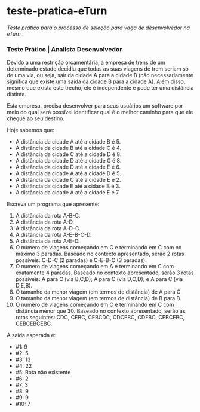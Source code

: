 # teste-pratica-eTurn
*Teste prático para o processo de seleção para vaga de desenvolvedor na eTurn.*

### Teste Prático | Analista Desenvolvedor

Devido a uma restrição orçamentária, a empresa de trens de um determinado estado decidiu que todas as suas viagens de trem seriam só de uma via, ou seja, sair da cidade A para a cidade B (não necessariamente significa que existe uma saída da cidade B para a cidade A). Além disso, mesmo que exista este trecho, ele é independente e pode ter uma distância distinta.

Esta empresa, precisa desenvolver para seus usuários um software por meio do qual será possível identificar qual é o melhor caminho para que ele chegue ao seu destino.

Hoje sabemos que:

 - A distância da cidade A até a cidade B é 5.
 - A distância da cidade B até a cidade C é 4.
 - A distância da cidade C até a cidade D é 8.
 - A distância da cidade D até a cidade C é 8.
 - A distância da cidade D até a cidade E é 6.
 - A distância da cidade A até a cidade D é 5.
 - A distância da cidade C até a cidade E é 2.
 - A distância da cidade E até a cidade B é 3.
 - A distância da cidade A até a cidade E é 7.

Escreva um programa que apresente:

1. A distância da rota A-B-C.
2. A distância da rota A-D.
3. A distância da rota A-D-C.
4. A distância da rota A-E-B-C-D.
5. A distância da rota A-E-D.
6. O número de viagens começando em C e terminando em C com no máximo 3 paradas. Baseado no contexto apresentado, serão 2 rotas possíveis: C-D-C (2 paradas) e C-E-B-C (3 paradas).
7. O numero de viagens começando em A e terminando em C com exatamente 4 paradas. Baseado no contexto apresentado, serão 3 rotas possíveis: A para C (via B,C,D); A para C (via D,C,D); e A para C (via D,E,B).
8. O tamanho da menor viagem (em termos de distância) de A para C.
9. O tamanho da menor viagem (em termos de distância) de B para B.
10. O numero de viagens começando em C e terminando em C com distância menor que 30. Baseado no contexto apresentado, serão as rotas seguintes: CDC, CEBC, CEBCDC, CDCEBC, CDEBC, CEBCEBC, CEBCEBCEBC.

A saída esperada é:

 - #1: 9
 - #2: 5
 - #3: 13
 - #4: 22
 - #5: Rota não existente
 - #6: 2
 - #7: 3
 - #8: 9
 - #9: 9
 - #10: 7
